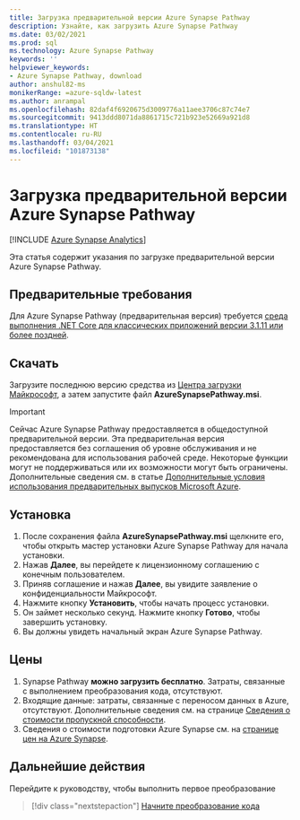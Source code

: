 ```yaml
---
title: Загрузка предварительной версии Azure Synapse Pathway
description: Узнайте, как загрузить Azure Synapse Pathway
ms.date: 03/02/2021
ms.prod: sql
ms.technology: Azure Synapse Pathway
keywords: ''
helpviewer_keywords:
- Azure Synapse Pathway, download
author: anshul82-ms
monikerRange: =azure-sqldw-latest
ms.author: anrampal
ms.openlocfilehash: 82daf4f6920675d3009776a11aee3706c87c74e7
ms.sourcegitcommit: 9413ddd8071da8861715c721b923e52669a921d8
ms.translationtype: HT
ms.contentlocale: ru-RU
ms.lasthandoff: 03/04/2021
ms.locfileid: "101873138"
---
```

# <a name="azure-synapse-pathway-preview-download"></a>Загрузка предварительной версии Azure Synapse Pathway
[!INCLUDE [Azure Synapse Analytics](../../includes/applies-to-version/asa.md)]

Эта статья содержит указания по загрузке предварительной версии Azure Synapse Pathway.

## <a name="prerequisites"></a>Предварительные требования

Для Azure Synapse Pathway (предварительная версия) требуется [среда выполнения .NET Core для классических приложений версии 3.1.11 или более поздней](https://dotnet.microsoft.com/download/dotnet-core/3.1).

## <a name="download"></a>Скачать

Загрузите последнюю версию средства из [Центра загрузки Майкрософт](https://aka.ms/synapse-pathway-download), а затем запустите файл **AzureSynapsePathway.msi**.

> [!IMPORTANT]
> Сейчас Azure Synapse Pathway предоставляется в общедоступной предварительной версии.
> Эта предварительная версия предоставляется без соглашения об уровне обслуживания и не рекомендована для использования рабочей среде. Некоторые функции могут не поддерживаться или их возможности могут быть ограничены. Дополнительные сведения см. в статье [Дополнительные условия использования предварительных выпусков Microsoft Azure](https://azure.microsoft.com/support/legal/preview-supplemental-terms/).

## <a name="install"></a>Установка

1. После сохранения файла **AzureSynapsePathway.msi** щелкните его, чтобы открыть мастер установки Azure Synapse Pathway для начала установки.
1. Нажав **Далее**, вы перейдете к лицензионному соглашению с конечным пользователем.
1. Приняв соглашение и нажав **Далее**, вы увидите заявление о конфиденциальности Майкрософт.
1. Нажмите кнопку **Установить**, чтобы начать процесс установки.
1. Он займет несколько секунд. Нажмите кнопку **Готово**, чтобы завершить установку.
1. Вы должны увидеть начальный экран Azure Synapse Pathway.

## <a name="pricing"></a>Цены

1. Synapse Pathway **можно загрузить бесплатно**. Затраты, связанные с выполнением преобразования кода, отсутствуют.
1. Входящие данные: затраты, связанные с переносом данных в Azure, отсутствуют. Дополнительные сведения см. на странице [Сведения о стоимости пропускной способности](https://azure.microsoft.com/en-us/pricing/details/bandwidth/).
1. Сведения о стоимости подготовки Azure Synapse см. на [странице цен на Azure Synapse](https://azure.microsoft.com/en-us/pricing/calculator/?service=synapse-analytics).

## <a name="next-steps"></a>Дальнейшие действия

Перейдите к руководству, чтобы выполнить первое преобразование

> [!div class="nextstepaction"]
> [Начните преобразование кода](synapse-pathway-assessment.md)


